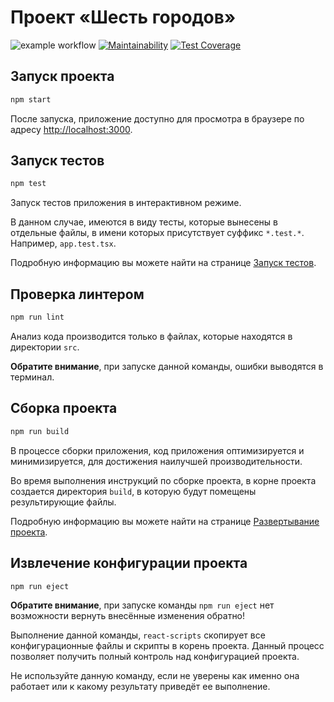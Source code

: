 # Проект «Шесть городов»

![example workflow](https://github.com/rook-a/1506667-six-cities-9/actions/workflows/test-coverage.yml/badge.svg) [![Maintainability](https://api.codeclimate.com/v1/badges/5e90f9f936a579e7f120/maintainability)](https://codeclimate.com/github/rook-a/1506667-six-cities-9/maintainability) [![Test Coverage](https://api.codeclimate.com/v1/badges/5e90f9f936a579e7f120/test_coverage)](https://codeclimate.com/github/rook-a/1506667-six-cities-9/test_coverage)

## Запуск проекта

```bash
npm start
```

После запуска, приложение доступно для просмотра в браузере по адресу [http://localhost:3000](http://localhost:3000).

## Запуск тестов

```bash
npm test
```

Запуск тестов приложения в интерактивном режиме.

В данном случае, имеются в виду тесты, которые вынесены в отдельные файлы, в имени которых присутствует суффикс `*.test.*`. Например, `app.test.tsx`.

Подробную информацию вы можете найти на странице [Запуск тестов](https://facebook.github.io/create-react-app/docs/running-tests).

## Проверка линтером

```bash
npm run lint
```

Анализ кода производится только в файлах, которые находятся в директории `src`.

**Обратите внимание**, при запуске данной команды, ошибки выводятся в терминал.

## Сборка проекта

```bash
npm run build
```

В процессе сборки приложения, код приложения оптимизируется и минимизируется, для достижения наилучшей производительности.

Во время выполнения инструкций по сборке проекта, в корне проекта создается директория `build`, в которую будут помещены результирующие файлы.

Подробную информацию вы можете найти на странице [Развертывание проекта](https://facebook.github.io/create-react-app/docs/deployment).

## Извлечение конфигурации проекта

```bash
npm run eject
```

**Обратите внимание**, при запуске команды `npm run eject` нет возможности вернуть внесённые изменения обратно!

Выполнение данной команды, `react-scripts` скопирует все конфигурационные файлы и скрипты в корень проекта. Данный процесс позволяет получить полный контроль над конфигурацией проекта.

Не используйте данную команду, если не уверены как именно она работает или к какому результату приведёт ее выполнение.
